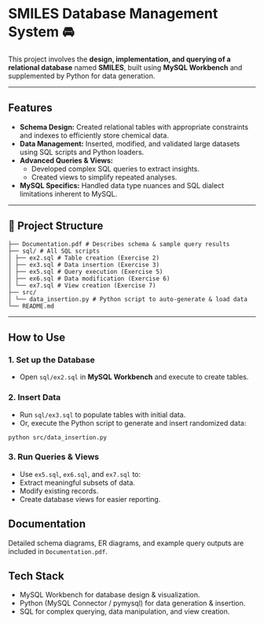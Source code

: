 # SMILES Database Management System 🚘

This project involves the **design, implementation, and querying of a relational database** named **SMILES**, built using **MySQL Workbench** and supplemented by Python for data generation.

---

## Features
- **Schema Design:** Created relational tables with appropriate constraints and indexes to efficiently store chemical data.
- **Data Management:** Inserted, modified, and validated large datasets using SQL scripts and Python loaders.
- **Advanced Queries & Views:** 
  - Developed complex SQL queries to extract insights.
  - Created views to simplify repeated analyses.
- **MySQL Specifics:** Handled data type nuances and SQL dialect limitations inherent to MySQL.

---

## 📁 Project Structure
```
├── Documentation.pdf # Describes schema & sample query results
├── sql/ # All SQL scripts
│ ├── ex2.sql # Table creation (Exercise 2)
│ ├── ex3.sql # Data insertion (Exercise 3)
│ ├── ex5.sql # Query execution (Exercise 5)
│ ├── ex6.sql # Data modification (Exercise 6)
│ └── ex7.sql # View creation (Exercise 7)
├── src/
│ └── data_insertion.py # Python script to auto-generate & load data
└── README.md
```

---

## How to Use

### 1. Set up the Database
- Open `sql/ex2.sql` in **MySQL Workbench** and execute to create tables.

### 2. Insert Data
- Run `sql/ex3.sql` to populate tables with initial data.
- Or, execute the Python script to generate and insert randomized data:
```
python src/data_insertion.py
```
### 3.  Run Queries & Views
- Use `ex5.sql`, `ex6.sql`, and `ex7.sql` to:
- Extract meaningful subsets of data.
- Modify existing records.
- Create database views for easier reporting.

## Documentation
Detailed schema diagrams, ER diagrams, and example query outputs are included in `Documentation.pdf`.

## Tech Stack
- MySQL Workbench for database design & visualization.
- Python (MySQL Connector / pymysql) for data generation & insertion.
- SQL for complex querying, data manipulation, and view creation.
